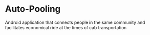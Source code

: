 # Auto-Pooling
Android application that connects people in the same community and facilitates economical ride at the times of cab transportation

